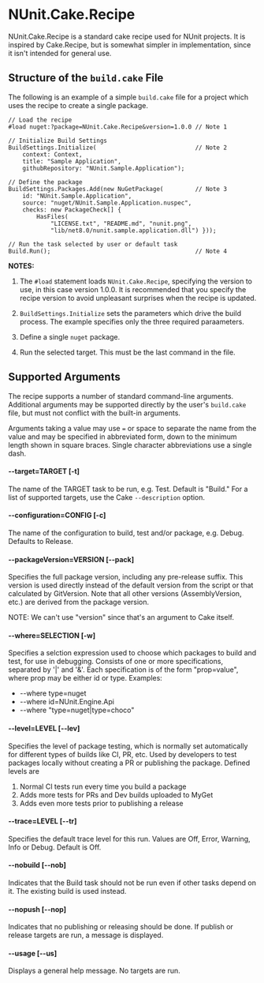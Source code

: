 # NUnit.Cake.Recipe

NUnit.Cake.Recipe is a standard cake recipe used for NUnit projects. It is inspired by Cake.Recipe,
but is somewhat simpler in implementation, since it isn't intended for general use.

## Structure of the `build.cake` File

The following is an example of a simple `build.cake` file for a project which uses the recipe
to create a single package.

```
// Load the recipe
#load nuget:?package=NUnit.Cake.Recipe&version=1.0.0 // Note 1

// Initialize Build Settings
BuildSettings.Initialize(                            // Note 2
	context: Context,
	title: "Sample Application",
	githubRepository: "NUnit.Sample.Application");

// Define the package
BuildSettings.Packages.Add(new NuGetPackage(         // Note 3
	id: "NUnit.Sample.Application",
	source: "nuget/NUnit.Sample.Application.nuspec",
	checks: new PackageCheck[] {
		HasFiles(
			"LICENSE.txt", "README.md", "nunit.png",
			"lib/net8.0/nunit.sample.application.dll") }));

// Run the task selected by user or default task
Build.Run();                                         // Note 4
```

**NOTES:**

1. The `#load` statement loads `NUnit.Cake.Recipe`, specifying the version to use, 
   in this case version 1.0.0. It is recommended that you specify the recipe 
   version to avoid unpleasant surprises when the recipe is updated.

2. `BuildSettings.Initialize` sets the parameters which drive the build process. The example
   specifies only the three required paraameters.

3. Define a single `nuget` package.

4. Run the selected target. This must be the last command in the file.

## Supported Arguments

The recipe supports a number of standard command-line arguments. Additional arguments may be
supported directly by the user's `build.cake` file, but must not conflict with the built-in arguments.

Arguments taking a value may use  `=` or space to separate the name from the value and
may be specified in abbreviated form, down to the minimum length shown in square braces.
Single character abbreviations use a single dash.

#### --target=TARGET              [-t]
The name of the TARGET task to be run, e.g. Test. Default is "Build." For a list
of supported targets, use the Cake `--description` option.

#### --configuration=CONFIG       [-c]
The name of the configuration to build, test and/or package, e.g. Debug.
Defaults to Release.

#### --packageVersion=VERSION     [--pack]
Specifies the full package version, including any pre-release
suffix. This version is used directly instead of the default
version from the script or that calculated by GitVersion.
Note that all other versions (AssemblyVersion, etc.) are
derived from the package version.

NOTE: We can't use "version" since that's an argument to Cake itself.

#### --where=SELECTION            [-w]
Specifies a selction expression used to choose which packages
to build and test, for use in debugging. Consists of one or
more specifications, separated by '|' and '&'. Each specification
is of the form "prop=value", where prop may be either id or type.
Examples:
* --where type=nuget
* --where id=NUnit.Engine.Api
* --where "type=nuget|type=choco"

#### --level=LEVEL                [--lev]
Specifies the level of package testing, which is normally set
automatically for different types of builds like CI, PR, etc.
Used by developers to test packages locally without creating
a PR or publishing the package. Defined levels are
  1. Normal CI tests run every time you build a package
  2. Adds more tests for PRs and Dev builds uploaded to MyGet
  3. Adds even more tests prior to publishing a release

#### --trace=LEVEL                [--tr]
Specifies the default trace level for this run. Values are Off,
Error, Warning, Info or Debug. Default is Off.

#### --nobuild                    [--nob]
Indicates that the Build task should not be run even if other
tasks depend on it. The existing build is used instead.

#### --nopush                     [--nop]
Indicates that no publishing or releasing should be done. If
publish or release targets are run, a message is displayed.

#### --usage                 [--us]
Displays a general help message. No targets are run.

